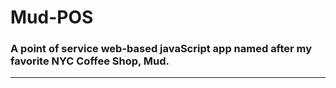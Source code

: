# Mud-POS
### A point of service web-based javaScript app named after my favorite NYC Coffee Shop, Mud.
***
